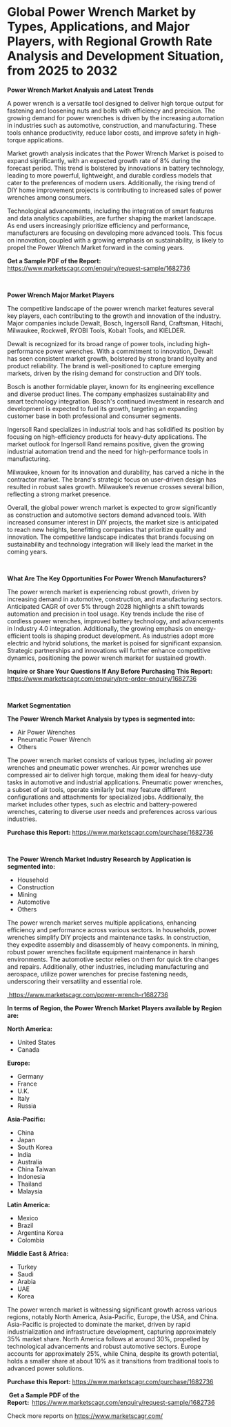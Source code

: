 <p><h1>Global Power Wrench Market by Types, Applications, and Major Players, with Regional Growth Rate Analysis and Development Situation, from 2025 to 2032</h1></p><p><strong>Power Wrench Market Analysis and Latest Trends</strong></p>
<p><p>A power wrench is a versatile tool designed to deliver high torque output for fastening and loosening nuts and bolts with efficiency and precision. The growing demand for power wrenches is driven by the increasing automation in industries such as automotive, construction, and manufacturing. These tools enhance productivity, reduce labor costs, and improve safety in high-torque applications.</p><p>Market growth analysis indicates that the Power Wrench Market is poised to expand significantly, with an expected growth rate of 8% during the forecast period. This trend is bolstered by innovations in battery technology, leading to more powerful, lightweight, and durable cordless models that cater to the preferences of modern users. Additionally, the rising trend of DIY home improvement projects is contributing to increased sales of power wrenches among consumers.</p><p>Technological advancements, including the integration of smart features and data analytics capabilities, are further shaping the market landscape. As end users increasingly prioritize efficiency and performance, manufacturers are focusing on developing more advanced tools. This focus on innovation, coupled with a growing emphasis on sustainability, is likely to propel the Power Wrench Market forward in the coming years.</p></p>
<p><strong>Get a Sample PDF of the Report:&nbsp;</strong> <a href="https://www.marketscagr.com/enquiry/request-sample/1682736?utm_campaign=2138&utm_medium=2&utm_source=Github&utm_content=ia&utm_term=18022025&utm_id=power-wrench">https://www.marketscagr.com/enquiry/request-sample/1682736</a></p>
<p>&nbsp;</p>
<p><strong>Power Wrench Major Market Players</strong></p>
<p><p>The competitive landscape of the power wrench market features several key players, each contributing to the growth and innovation of the industry. Major companies include Dewalt, Bosch, Ingersoll Rand, Craftsman, Hitachi, Milwaukee, Rockwell, RYOBI Tools, Kobalt Tools, and KIELDER.</p><p>Dewalt is recognized for its broad range of power tools, including high-performance power wrenches. With a commitment to innovation, Dewalt has seen consistent market growth, bolstered by strong brand loyalty and product reliability. The brand is well-positioned to capture emerging markets, driven by the rising demand for construction and DIY tools.</p><p>Bosch is another formidable player, known for its engineering excellence and diverse product lines. The company emphasizes sustainability and smart technology integration. Bosch's continued investment in research and development is expected to fuel its growth, targeting an expanding customer base in both professional and consumer segments.</p><p>Ingersoll Rand specializes in industrial tools and has solidified its position by focusing on high-efficiency products for heavy-duty applications. The market outlook for Ingersoll Rand remains positive, given the growing industrial automation trend and the need for high-performance tools in manufacturing.</p><p>Milwaukee, known for its innovation and durability, has carved a niche in the contractor market. The brand's strategic focus on user-driven design has resulted in robust sales growth. Milwaukee’s revenue crosses several billion, reflecting a strong market presence.</p><p>Overall, the global power wrench market is expected to grow significantly as construction and automotive sectors demand advanced tools. With increased consumer interest in DIY projects, the market size is anticipated to reach new heights, benefitting companies that prioritize quality and innovation. The competitive landscape indicates that brands focusing on sustainability and technology integration will likely lead the market in the coming years.</p></p>
<p>&nbsp;</p>
<p><strong>What Are The Key Opportunities For Power Wrench Manufacturers?</strong></p>
<p><p>The power wrench market is experiencing robust growth, driven by increasing demand in automotive, construction, and manufacturing sectors. Anticipated CAGR of over 5% through 2028 highlights a shift towards automation and precision in tool usage. Key trends include the rise of cordless power wrenches, improved battery technology, and advancements in Industry 4.0 integration. Additionally, the growing emphasis on energy-efficient tools is shaping product development. As industries adopt more electric and hybrid solutions, the market is poised for significant expansion. Strategic partnerships and innovations will further enhance competitive dynamics, positioning the power wrench market for sustained growth.</p></p>
<p><strong>Inquire or Share Your Questions If Any Before Purchasing This Report:</strong> <a href="https://www.marketscagr.com/enquiry/pre-order-enquiry/1682736?utm_campaign=2138&utm_medium=2&utm_source=Github&utm_content=ia&utm_term=18022025&utm_id=power-wrench">https://www.marketscagr.com/enquiry/pre-order-enquiry/1682736</a></p>
<p>&nbsp;</p>
<p><strong>Market Segmentation</strong></p>
<p><strong>The Power Wrench Market Analysis by types is segmented into:</strong></p>
<p><ul><li>Air Power Wrenches</li><li>Pneumatic Power Wrench</li><li>Others</li></ul></p>
<p><p>The power wrench market consists of various types, including air power wrenches and pneumatic power wrenches. Air power wrenches use compressed air to deliver high torque, making them ideal for heavy-duty tasks in automotive and industrial applications. Pneumatic power wrenches, a subset of air tools, operate similarly but may feature different configurations and attachments for specialized jobs. Additionally, the market includes other types, such as electric and battery-powered wrenches, catering to diverse user needs and preferences across various industries.</p></p>
<p><strong>Purchase this Report:&nbsp;</strong><a href="https://www.marketscagr.com/purchase/1682736?utm_campaign=2138&utm_medium=2&utm_source=Github&utm_content=ia&utm_term=18022025&utm_id=power-wrench">https://www.marketscagr.com/purchase/1682736</a></p>
<p>&nbsp;</p>
<p><strong>The Power Wrench Market Industry Research by Application is segmented into:</strong></p>
<p><ul><li>Household</li><li>Construction</li><li>Mining</li><li>Automotive</li><li>Others</li></ul></p>
<p><p>The power wrench market serves multiple applications, enhancing efficiency and performance across various sectors. In households, power wrenches simplify DIY projects and maintenance tasks. In construction, they expedite assembly and disassembly of heavy components. In mining, robust power wrenches facilitate equipment maintenance in harsh environments. The automotive sector relies on them for quick tire changes and repairs. Additionally, other industries, including manufacturing and aerospace, utilize power wrenches for precise fastening needs, underscoring their versatility and essential role.</p></p>
<p><a href="https://www.marketscagr.com/power-wrench-r1682736?utm_campaign=2138&utm_medium=2&utm_source=Github&utm_content=ia&utm_term=18022025&utm_id=power-wrench">&nbsp;https://www.marketscagr.com/power-wrench-r1682736</a></p>
<p><strong>In terms of Region, the Power Wrench Market Players available by Region are:</strong></p>
<p>
    <p> <strong> North America: </strong>
        <ul>
            <li>United States</li>
            <li>Canada</li>
        </ul>
        </p> 
    <p> <strong> Europe: </strong>
        <ul>
            <li>Germany</li>
            <li>France</li>
            <li>U.K.</li>
            <li>Italy</li>
            <li>Russia</li>
        </ul>
        </p> 
    <p> <strong> Asia-Pacific: </strong>
        <ul>
            <li>China</li>
            <li>Japan</li>
            <li>South Korea</li>
            <li>India</li>
            <li>Australia</li>
            <li>China Taiwan</li>
            <li>Indonesia</li>
            <li>Thailand</li>
            <li>Malaysia</li>
        </ul>
        </p> 
    <p> <strong> Latin America: </strong>
        <ul>
            <li>Mexico</li>
            <li>Brazil</li>
            <li>Argentina Korea</li>
            <li>Colombia</li>
        </ul>
        </p> 
    <p> <strong> Middle East & Africa: </strong>
        <ul>
            <li>Turkey</li>
            <li>Saudi</li>
            <li>Arabia</li>
            <li>UAE</li>
            <li>Korea</li>
        </ul>
    </p>
    </p>
<p><p>The power wrench market is witnessing significant growth across various regions, notably North America, Asia-Pacific, Europe, the USA, and China. Asia-Pacific is projected to dominate the market, driven by rapid industrialization and infrastructure development, capturing approximately 35% market share. North America follows at around 30%, propelled by technological advancements and robust automotive sectors. Europe accounts for approximately 25%, while China, despite its growth potential, holds a smaller share at about 10% as it transitions from traditional tools to advanced power solutions.</p></p>
<p><strong>Purchase this Report: </strong><a href="https://www.marketscagr.com/purchase/1682736?utm_campaign=2138&utm_medium=2&utm_source=Github&utm_content=ia&utm_term=18022025&utm_id=power-wrench">https://www.marketscagr.com/purchase/1682736</a></p>
<p>&nbsp;<strong>Get a Sample PDF of the Report:&nbsp;&nbsp;</strong><a href="https://www.marketscagr.com/enquiry/request-sample/1682736?utm_campaign=2138&utm_medium=2&utm_source=Github&utm_content=ia&utm_term=18022025&utm_id=power-wrench">https://www.marketscagr.com/enquiry/request-sample/1682736</a></p>
<p><strong></strong></p>
<p>Check more reports on <a href="https://www.marketscagr.com/?utm_campaign=2138&utm_medium=2&utm_source=Github&utm_content=ia&utm_term=18022025&utm_id=power-wrench">https://www.marketscagr.com/</a></p>